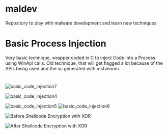 # maldev
Repository to play with malware development and learn new techniques


# Basic Process Injection
Very basic technique, wrapper coded in C to inject Code into a Process using WinApi calls. Old technique, that will get flagged a lot because of the APIs being used and the sc generated with msfvenom. 

#


![basic_code_injection7](https://user-images.githubusercontent.com/15212130/185273472-bb480270-e881-419a-bdc6-0eb7f565df81.png)






![basic_code_injection4](https://user-images.githubusercontent.com/15212130/185273216-1eee928d-24ec-44c3-be21-f26561c15920.png)

![basic_code_injection5](https://user-images.githubusercontent.com/15212130/185273217-69763a38-2051-468b-82a6-8e44e40d2adc.png)
![basic_code_injection6](https://user-images.githubusercontent.com/15212130/185273376-0e38f199-b5be-40ce-97d7-f745b081d8b2.png)



![Before Shellcode Encryption with XOR](https://user-images.githubusercontent.com/15212130/185264181-caa24c96-6e91-430c-93f5-f61734dbe86a.png)


![After Shellcode Encryption with XOR](https://user-images.githubusercontent.com/15212130/185264203-b9d33897-9335-41bf-af99-2b5f3d03f2d9.png)
